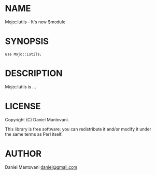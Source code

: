 # NAME

Mojo::Iutils - It's new $module

# SYNOPSIS

    use Mojo::Iutils;

# DESCRIPTION

Mojo::Iutils is ...

# LICENSE

Copyright (C) Daniel Mantovani.

This library is free software; you can redistribute it and/or modify
it under the same terms as Perl itself.

# AUTHOR

Daniel Mantovani <daniel@gmail.com>

